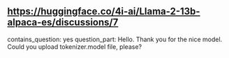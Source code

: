 ## https://huggingface.co/4i-ai/Llama-2-13b-alpaca-es/discussions/7

contains_question: yes
question_part: Hello. Thank you for the nice model. Could you upload tokenizer.model file, please?